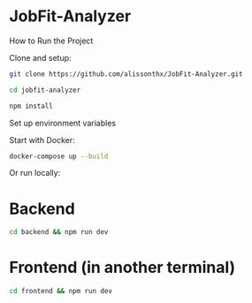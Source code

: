 # JobFit-Analyzer

How to Run the Project

Clone and setup:

```bash
git clone https://github.com/alissonthx/JobFit-Analyzer.git
```

```bash
cd jobfit-analyzer
```

```bash
npm install
```

Set up environment variables

Start with Docker:

```bash
docker-compose up --build
```

Or run locally:

# Backend

``` bash
cd backend && npm run dev
``` 

# Frontend (in another terminal)

```bash
cd frontend && npm run dev
```
